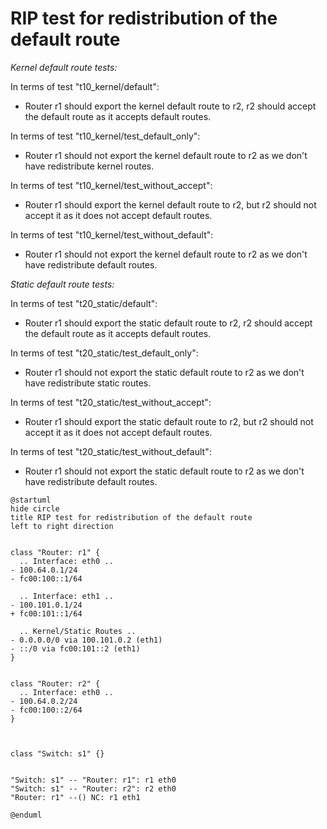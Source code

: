 # RIP test for redistribution of the default route


*Kernel default route tests:*

In terms of test "t10_kernel/default":
  - Router r1 should export the kernel default route to r2, r2 should accept the default route as it accepts default routes.

In terms of test "t10_kernel/test_default_only":
  - Router r1 should not export the kernel default route to r2 as we don't have redistribute kernel routes.

In terms of test "t10_kernel/test_without_accept":
  - Router r1 should export the kernel default route to r2, but r2 should not accept it as it does not accept default routes.

In terms of test "t10_kernel/test_without_default":
  - Router r1 should not export the kernel default route to r2 as we don't have redistribute default routes.

*Static default route tests:*

In terms of test "t20_static/default":
  - Router r1 should export the static default route to r2, r2 should accept the default route as it accepts default routes.

In terms of test "t20_static/test_default_only":
  - Router r1 should not export the static default route to r2 as we don't have redistribute static routes.

In terms of test "t20_static/test_without_accept":
  - Router r1 should export the static default route to r2, but r2 should not accept it as it does not accept default routes.

In terms of test "t20_static/test_without_default":
  - Router r1 should not export the static default route to r2 as we don't have redistribute default routes.



```plantuml
@startuml
hide circle
title RIP test for redistribution of the default route
left to right direction


class "Router: r1" {
  .. Interface: eth0 ..
- 100.64.0.1/24
- fc00:100::1/64

  .. Interface: eth1 ..
- 100.101.0.1/24
+ fc00:101::1/64

  .. Kernel/Static Routes ..
- 0.0.0.0/0 via 100.101.0.2 (eth1)
- ::/0 via fc00:101::2 (eth1)
}


class "Router: r2" {
  .. Interface: eth0 ..
- 100.64.0.2/24
- fc00:100::2/64
}



class "Switch: s1" {}


"Switch: s1" -- "Router: r1": r1 eth0
"Switch: s1" -- "Router: r2": r2 eth0
"Router: r1" --() NC: r1 eth1

@enduml
```
